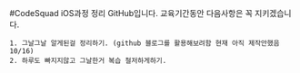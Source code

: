 #CodeSquad iOS과정 정리 GitHub입니다.
교육기간동안 다음사항은 꼭 지키겠습니다.

```
1. 그날그날 알게된걸 정리하기. (github 블로그를 활용해보려함 현재 아직 제작안했음 10/16)
2. 하루도 빠지지않고 그날한거 복습 철저하게하기.
```


